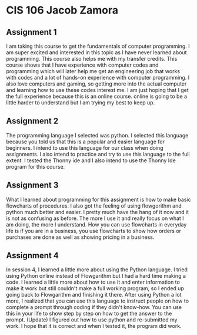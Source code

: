 # CIS 106 Jacob Zamora

## Assignment 1

I am taking this course to get the fundamentals of computer programming. I am super excited and interested in this topic as I have never learned about programming. This course also helps me with my transfer credits. This course shows that I have experience with computer codes and programming which will later help me get an engineering job that works with codes and a lot of hands-on experience with computer programming. I also love computers and gaming, so getting more into the actual computer and learning how to use these codes interest me. I am just hoping that I get the full experience because this is an online course. online is going to be a little harder to understand but I am trying my best to keep up. 

## Assignment 2
The programming language I selected was python. I selected this language because you told us that this is a popular and easier language for beginners. I intend to use this language for our class when doing assignments. I also intend to practice and try to use this language to the full extent. I tested the Thonny ide and I also intend to use the Thonny Ide program for this course. 

## Assignment 3 
What I learned about programming for this assignment is how to make basic flowcharts of procedures. I also got the feeling of using flowgorithm and python much better and easier. I pretty much have the hang of it now and it is not as confusing as before. The more I use it and really focus on what I am doing, the more I understand. How you can use flowcharts in everyday life is if you are in a business, you use flowcharts to show how orders or purchases are done as well as showing pricing in a business. 

## Assignment 4
In session 4, I learned a little more about using the Python language. I tried using Python online instead of Flowgarithm but I had a hard time making a code. I learned a little more about how to use it and enter information to make it work but still couldn't make a full working program, so I ended up going back to Flowgarithm and finishing it there. After using Python a lot more, I realized that you can use this language to instruct people on how to complete a prompt through coding if they didn't know-how. You can use this in your life to show step by step on how to get the answer to the prompt. (Update) I figured out how to use python and re-submitted my work. I hope that it is correct and when I tested it, the program did work. 
